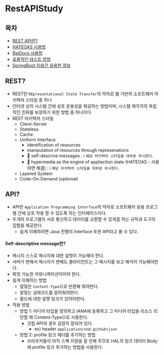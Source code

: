 # RestAPIStudy

## 목차

- [REST API란?](#rest)
- [HATEOAS 사용법](https://github.com/edel1212/restAPIStudy/tree/main/HATEOAS)
- [RstDocs 사용법](https://github.com/edel1212/restAPIStudy/tree/main/Spring_Rest_Docs)
- [효율적인 테스트 방법](https://github.com/edel1212/restAPIStudy/tree/main/Spring_Tips)
- [SpringBoot 이용간 유용한 정보](https://github.com/edel1212/restAPIStudy/tree/main/Spring_Tips)

  
## REST?
- REST란 `REpresentational State Transfer`의 약자로 웹 기반의 소프트웨어 아키텍처 스타일 중 하나
- 인터넷 상의 시스템 간에 상호 운용성을 제공하는 방법이며, 시스템 제각각의 독립적인 진화를 보장하기 위한 방법 중 하나이다
- REST 아키텍처 스타일
  - Client-Server
  - Stateless
  - Cache
  - Uniform Interface
    - Identification of resources
    - manipulation of resources through represenations
    - 💬 self-descrive messages : ℹ️  `해당 아키텍처 스타일을 대부분 무시한다.`
    - 💬 hypermedia as the engine of appliaction state (HATEOAS - 사용하면 해결) : ℹ️  `해당 아키텍처 스타일을 대부분 무시한다.`
  - Layered System
  - Code-On-Demand (optional)

## API?
- API란 `Application Programming Interface`의 약자로 소프트웨어 응용 프로그램 간에 상호 작용 할 수 있도록 하는 인터페이스이다.
- 두개의 프로그램이 서로 통신하고 데이터를 교환할 수 있게끔 하는 규칙과 도구의 집합을 제공한다.
  - 쉽게 이해하려면 Java 진형의 Interface 또한 API라고 볼 수 있다.

#### Self-descriptive message란?

- 메시지 스스로 메시지에 대한 설명이 가능해야 한다.
- 서버가 변해서 메시지가 변해도 클라이언트는 그 메시지를 보고 해석이 가능해야한다.
- 확장 가능한 커뮤니케이션이어야 한다.
- 쉽게 이해하는 방법
  - 알맞은 `Content-Type`으로 반환해 줘야한다.
  - 알맞는 상태코드를 알려줘야한다.
  - 필드에 대한 설명 링크가 있어야한다.
- 적용 방법
  - 방법 1: 미디어 타입을 정의하고 IANA에 등록하고 그 미디어 타입을 리소스 리턴할 때 Content-Type으로 사용한다.
    - 깃헙 API의 경우 굉장히 잘되어 있다.
      - ex) header `application/vnd.github+json`
  - 방법 2: profile 링크 헤더를 추가하는 방법
    - 브라우저들이 아직 스팩 지원을 잘 안해 주므로 HAL의 링크 데이터 Body에 profile 링크 추가하는 방법을 사용한다.

  



